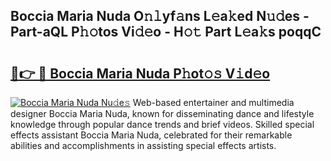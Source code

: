 ## Boccia Maria Nuda O𝚗𝚕yf𝚊ns L𝚎a𝚔ed N𝚞𝚍es - Part-aQL P𝚑𝚘tos Vi𝚍𝚎o - H𝚘𝚝 Part L𝚎a𝚔s poqqC

# <h2><a href="http://kf40223.oniu.top/?m=Boccia+Maria+Nuda">🔗👉 🔴 Boccia Maria Nuda P𝚑ot𝚘𝚜 V𝚒d𝚎o</a></h2>

[![Boccia Maria Nuda Nu𝚍e𝚜](https://i.imgur.com/0qMVB7G.gif)](http://kf40223.oniu.top/?m=Boccia+Maria+Nuda)
Web-based entertainer and multimedia designer Boccia Maria Nuda, known for disseminating dance and lifestyle knowledge through popular dance trends and brief videos. Skilled special effects assistant Boccia Maria Nuda, celebrated for their remarkable abilities and accomplishments in assisting special effects artists.  
